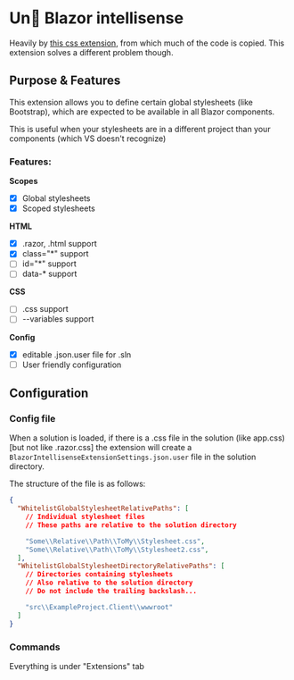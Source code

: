 ﻿# Un🦆 Blazor intellisense
Heavily by [this css extension](https://github.com/kevin-mueller/HtmlCssClassCompletion),
from which much of the code is copied.
This extension solves a different problem though.

## Purpose & Features
This extension allows you to define certain global stylesheets (like Bootstrap),
which are expected to be available in all Blazor components.

This is useful when your stylesheets are in a different project than your components
(which VS doesn't recognize)

### Features:
<b>Scopes</b>
- [x] Global stylesheets
- [x] Scoped stylesheets

<b>HTML</b>
- [x] .razor, .html support
- [x] class="*" support
- [ ] id="*" support 
- [ ] data-* support 

<b>CSS</b>
- [ ] .css support
- [ ] --variables support

<b>Config</b>
- [x] editable .json.user file for .sln
- [ ] User friendly configuration

## Configuration
### Config file
When a solution is loaded, if there is a .css file in the solution (like app.css) [but not like .razor.css]
the extension will create a `BlazorIntellisenseExtensionSettings.json.user` file in the solution directory.

The structure of the file is as follows:
```json
{
  "WhitelistGlobalStylesheetRelativePaths": [
    // Individual stylesheet files
    // These paths are relative to the solution directory

    "Some\\Relative\\Path\\ToMy\\Stylesheet.css",
    "Some\\Relative\\Path\\ToMy\\Stylesheet2.css",
  ],
  "WhitelistGlobalStylesheetDirectoryRelativePaths": [
    // Directories containing stylesheets
    // Also relative to the solution directory
    // Do not include the trailing backslash...

	"src\\ExampleProject.Client\\wwwroot"
  ]
}
```

### Commands
Everything is under "Extensions" tab